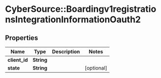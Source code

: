 # CyberSource::Boardingv1registrationsIntegrationInformationOauth2

## Properties
Name | Type | Description | Notes
------------ | ------------- | ------------- | -------------
**client_id** | **String** |  | 
**state** | **String** |  | [optional] 


